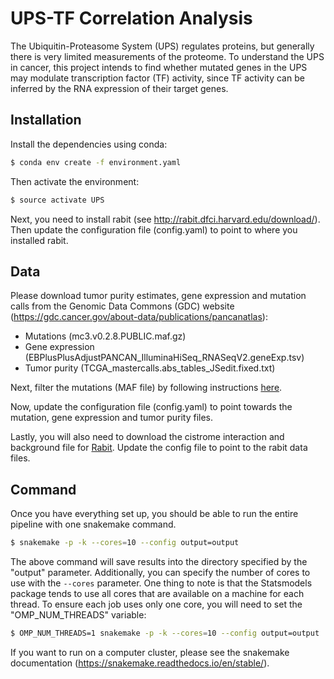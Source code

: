 # UPS-TF Correlation Analysis

The Ubiquitin-Proteasome System (UPS) regulates proteins, but generally there is very limited measurements of the proteome. To understand the UPS in cancer, this project intends to find whether mutated genes in the 
UPS may modulate transcription factor (TF) activity, since TF activity can be inferred by the RNA expression of their target genes. 

## Installation

Install the dependencies using conda:

```bash
$ conda env create -f environment.yaml 
```

Then activate the environment:

```bash
$ source activate UPS
```

Next, you need to install rabit (see http://rabit.dfci.harvard.edu/download/). Then update the configuration file (config.yaml) to point to where you installed rabit.

## Data

Please download tumor purity estimates, gene expression and mutation calls from the Genomic Data Commons (GDC) website (https://gdc.cancer.gov/about-data/publications/pancanatlas):
* Mutations (mc3.v0.2.8.PUBLIC.maf.gz)
* Gene expression (EBPlusPlusAdjustPANCAN_IlluminaHiSeq_RNASeqV2.geneExp.tsv)
* Tumor purity (TCGA_mastercalls.abs_tables_JSedit.fixed.txt)

Next, filter the mutations (MAF file) by following instructions [here](https://www.dropbox.com/sh/wglgggbgketh982/AABJEqQ2QdCEruy9c6UXBdjba?dl=0).

Now, update the configuration file (config.yaml) to point towards the mutation, gene expression and tumor purity files.

Lastly, you will also need to download the cistrome interaction and background file for [Rabit](https://www.dropbox.com/sh/l64jxw8ucwuiov6/AADkuapIpTvk9vniqqWkBBONa?dl=0). Update the config file to point to the rabit data files.

## Command

Once you have everything set up, you should be able to run the entire pipeline with one snakemake 
command.

```bash
$ snakemake -p -k --cores=10 --config output=output
```

The above command will save results into the directory specified by the "output" parameter. Additionally, you can specify the number of cores to use with the `--cores` parameter. One thing to note is that the Statsmodels package tends to use all cores that are available on a machine for each thread. To ensure each job uses only one core, you will need to set the "OMP_NUM_THREADS" variable:

```bash
$ OMP_NUM_THREADS=1 snakemake -p -k --cores=10 --config output=output
```

If you want to run on a computer cluster, please see the snakemake documentation (https://snakemake.readthedocs.io/en/stable/).

